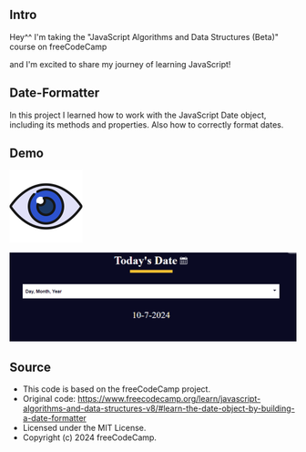 
## Intro

Hey^^ I'm taking the "JavaScript Algorithms and Data Structures (Beta)" course on freeCodeCamp

and I'm excited to share my journey of learning JavaScript! 


## Date-Formatter

In this project I learned how to work with the JavaScript Date object, including its methods and properties. Also how to correctly format dates.

## Demo
[![View site - GH Pages](https://github.com/Ghazal-Mahdian/Date-Formatter/blob/main/images/view-128.png)](https://raw.githack.com/Ghazal-Mahdian/Date-formatter/main/index.html)

![javascript](https://github.com/Ghazal-Mahdian/Date-Formatter/blob/main/images/date-formatter.png)


## Source

 * This code is based on the freeCodeCamp project.
 * Original code: https://www.freecodecamp.org/learn/javascript-algorithms-and-data-structures-v8/#learn-the-date-object-by-building-a-date-formatter
 * Licensed under the MIT License.
 * Copyright (c) 2024 freeCodeCamp.
   
